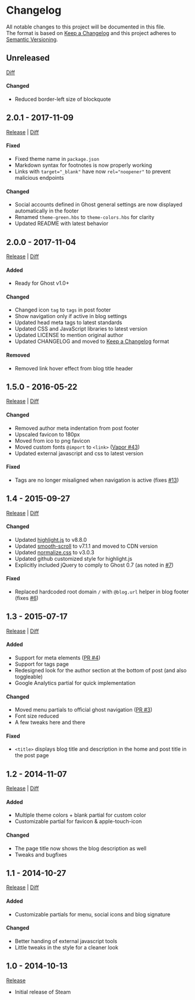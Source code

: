 # Changelog

All notable changes to this project will be documented in this file.  
The format is based on [Keep a Changelog](http://keepachangelog.com/)
and this project adheres to [Semantic Versioning](http://semver.org/).

## Unreleased
[Diff](https://github.com/epistrephein/Steam/compare/v2.0.1...master)

#### Changed
- Reduced border-left size of blockquote

## 2.0.1 - 2017-11-09
[Release](https://github.com/epistrephein/Steam/releases/tag/v2.0.1) |
[Diff](https://github.com/epistrephein/Steam/compare/v2.0.0...v2.0.1)

#### Fixed
- Fixed theme name in `package.json`
- Markdown syntax for footnotes is now properly working
- Links with `target="_blank"` have now `rel="noopener"` to prevent malicious endpoints

#### Changed
- Social accounts defined in Ghost general settings are now displayed automatically in the footer
- Renamed `theme-green.hbs` to `theme-colors.hbs` for clarity
- Updated README with latest behavior

## 2.0.0 - 2017-11-04
[Release](https://github.com/epistrephein/Steam/releases/tag/v2.0.0) |
[Diff](https://github.com/epistrephein/Steam/compare/v1.5.0...v2.0.0)

#### Added
- Ready for Ghost v1.0+

#### Changed
- Changed icon `tag` to `tags` in post footer
- Show navigation only if active in blog settings
- Updated head meta tags to latest standards
- Updated CSS and JavaScript libraries to latest version
- Updated LICENSE to mention original author
- Updated CHANGELOG and moved to [Keep a Changelog](http://keepachangelog.com/) format

#### Removed
- Removed link hover effect from blog title header


## 1.5.0 - 2016-05-22
[Release](https://github.com/epistrephein/Steam/releases/tag/v1.5.0) |
[Diff](https://github.com/epistrephein/Steam/compare/v1.4...v1.5.0)

#### Changed
- Removed author meta indentation from post footer
- Upscaled favicon to 180px
- Moved from ico to png favicon
- Moved custom fonts `@import` to `<link>` ([Vapor #43](https://github.com/sethlilly/Vapor/pull/43))
- Updated external javascript and css to latest version

#### Fixed
- Tags are no longer misaligned when navigation is active (fixes [#13](https://github.com/epistrephein/Steam/issues/13))


## 1.4 - 2015-09-27
[Release](https://github.com/epistrephein/Steam/releases/tag/v1.4) |
[Diff](https://github.com/epistrephein/Steam/compare/v1.3...v1.4)

#### Changed
- Updated [highlight.js](https://highlightjs.org) to v8.8.0
- Updated [smooth-scroll](https://github.com/cferdinandi/smooth-scroll) to v7.1.1 and moved to CDN version
- Updated [normalize.css](http://necolas.github.io/normalize.css/) to v3.0.3
- Updated github customized style for highlight.js
- Explicitly included jQuery to comply to Ghost 0.7 (as noted in [#7](https://github.com/epistrephein/Steam/issues/7))

#### Fixed
- Replaced hardcoded root domain `/` with `@blog.url` helper in blog footer (fixes [#6](https://github.com/epistrephein/Steam/issues/6))


## 1.3 - 2015-07-17
[Release](https://github.com/epistrephein/Steam/releases/tag/v1.3) |
[Diff](https://github.com/epistrephein/Steam/compare/v1.2...v1.3)

#### Added
- Support for meta elements ([PR #4](https://github.com/epistrephein/Steam/pull/4))
- Support for tags page
- Redesigned look for the author section at the bottom of post (and also toggleable)
- Google Analytics partial for quick implementation

#### Changed
- Moved menu partials to official ghost navigation ([PR #3](https://github.com/epistrephein/Steam/pull/3))
- Font size reduced
- A few tweaks here and there

#### Fixed
- `<title>` displays blog title and description in the home and post title in the post page


## 1.2 - 2014-11-07
[Release](https://github.com/epistrephein/Steam/releases/tag/v1.2) |
[Diff](https://github.com/epistrephein/Steam/compare/v1.1...v1.2)

#### Added
- Multiple theme colors + blank partial for custom color
- Customizable partial for favicon & apple-touch-icon

#### Changed
- The page title now shows the blog description as well
- Tweaks and bugfixes


## 1.1 - 2014-10-27
[Release](https://github.com/epistrephein/Steam/releases/tag/v1.1) |
[Diff](https://github.com/epistrephein/Steam/compare/v1.0...v1.1)

#### Added
- Customizable partials for menu, social icons and blog signature

#### Changed
- Better handing of external javascript tools
- Little tweaks in the style for a cleaner look


## 1.0 - 2014-10-13
[Release](https://github.com/epistrephein/Steam/releases/tag/v1.0)
- Initial release of Steam
